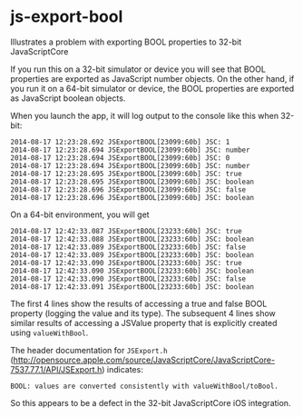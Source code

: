 js-export-bool
==============

Illustrates a problem with exporting BOOL properties to 32-bit JavaScriptCore

If you run this on a 32-bit simulator or device you will see that BOOL properties are exported as JavaScript number objects.
On the other hand, if you run it on a 64-bit simulator or device, the BOOL properties are exported as JavaScript boolean objects.

When you launch the app, it will log output to the console like this when 32-bit:

    2014-08-17 12:23:28.692 JSExportBOOL[23099:60b] JSC: 1
    2014-08-17 12:23:28.694 JSExportBOOL[23099:60b] JSC: number
    2014-08-17 12:23:28.694 JSExportBOOL[23099:60b] JSC: 0
    2014-08-17 12:23:28.694 JSExportBOOL[23099:60b] JSC: number
    2014-08-17 12:23:28.695 JSExportBOOL[23099:60b] JSC: true
    2014-08-17 12:23:28.695 JSExportBOOL[23099:60b] JSC: boolean
    2014-08-17 12:23:28.696 JSExportBOOL[23099:60b] JSC: false
    2014-08-17 12:23:28.696 JSExportBOOL[23099:60b] JSC: boolean

On a 64-bit environment, you will get

    2014-08-17 12:42:33.087 JSExportBOOL[23233:60b] JSC: true
    2014-08-17 12:42:33.088 JSExportBOOL[23233:60b] JSC: boolean
    2014-08-17 12:42:33.089 JSExportBOOL[23233:60b] JSC: false
    2014-08-17 12:42:33.089 JSExportBOOL[23233:60b] JSC: boolean
    2014-08-17 12:42:33.090 JSExportBOOL[23233:60b] JSC: true
    2014-08-17 12:42:33.090 JSExportBOOL[23233:60b] JSC: boolean
    2014-08-17 12:42:33.090 JSExportBOOL[23233:60b] JSC: false
    2014-08-17 12:42:33.091 JSExportBOOL[23233:60b] JSC: boolean

The first 4 lines show the results of accessing a true and false BOOL property (logging the value and its type). The subsequent 4 lines show similar results of accessing a JSValue property that is explicitly created using `valueWithBool`.

The header documentation for `JSExport.h` (http://opensource.apple.com/source/JavaScriptCore/JavaScriptCore-7537.77.1/API/JSExport.h) indicates:

    BOOL: values are converted consistently with valueWithBool/toBool.
    
So this appears to be a defect in the 32-bit JavaScriptCore iOS integration.
